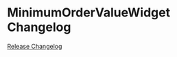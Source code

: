 # MinimumOrderValueWidget Changelog

[Release Changelog](https://github.com/spryker-shop/minimum-order-value-widget/releases)
